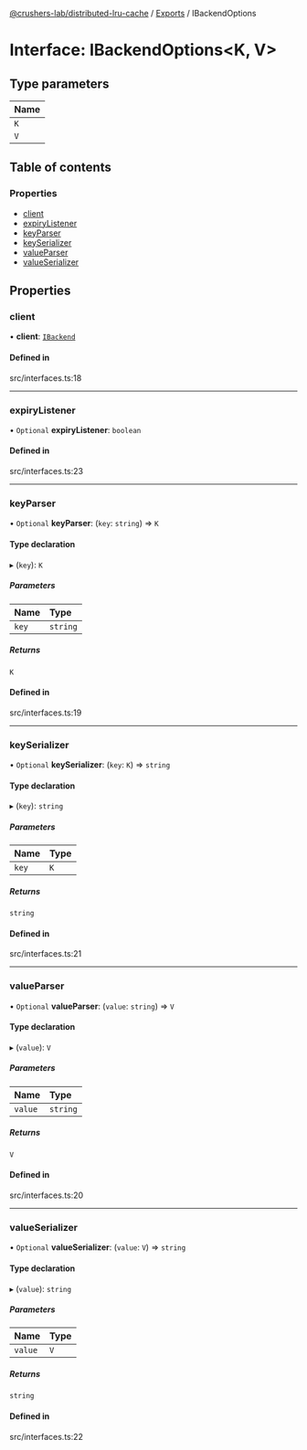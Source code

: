 [@crushers-lab/distributed-lru-cache](../README.md) / [Exports](../modules.md) / IBackendOptions

# Interface: IBackendOptions<K, V\>

## Type parameters

| Name |
| :------ |
| `K` |
| `V` |

## Table of contents

### Properties

- [client](IBackendOptions.md#client)
- [expiryListener](IBackendOptions.md#expirylistener)
- [keyParser](IBackendOptions.md#keyparser)
- [keySerializer](IBackendOptions.md#keyserializer)
- [valueParser](IBackendOptions.md#valueparser)
- [valueSerializer](IBackendOptions.md#valueserializer)

## Properties

### client

• **client**: [`IBackend`](IBackend.md)

#### Defined in

src/interfaces.ts:18

___

### expiryListener

• `Optional` **expiryListener**: `boolean`

#### Defined in

src/interfaces.ts:23

___

### keyParser

• `Optional` **keyParser**: (`key`: `string`) => `K`

#### Type declaration

▸ (`key`): `K`

##### Parameters

| Name | Type |
| :------ | :------ |
| `key` | `string` |

##### Returns

`K`

#### Defined in

src/interfaces.ts:19

___

### keySerializer

• `Optional` **keySerializer**: (`key`: `K`) => `string`

#### Type declaration

▸ (`key`): `string`

##### Parameters

| Name | Type |
| :------ | :------ |
| `key` | `K` |

##### Returns

`string`

#### Defined in

src/interfaces.ts:21

___

### valueParser

• `Optional` **valueParser**: (`value`: `string`) => `V`

#### Type declaration

▸ (`value`): `V`

##### Parameters

| Name | Type |
| :------ | :------ |
| `value` | `string` |

##### Returns

`V`

#### Defined in

src/interfaces.ts:20

___

### valueSerializer

• `Optional` **valueSerializer**: (`value`: `V`) => `string`

#### Type declaration

▸ (`value`): `string`

##### Parameters

| Name | Type |
| :------ | :------ |
| `value` | `V` |

##### Returns

`string`

#### Defined in

src/interfaces.ts:22
